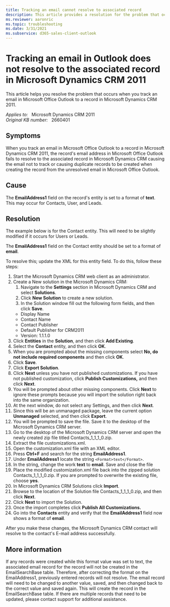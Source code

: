 ```yaml
---
title: Tracking an email cannot resolve to associated record
description: This article provides a resolution for the problem that occurs when you track an email in Microsoft Office Outlook to a record in Microsoft Dynamics CRM 2011.
ms.reviewer: aaronric
ms.topic: troubleshooting
ms.date: 3/31/2021
ms.subservice: d365-sales-client-outlook
---
```

# Tracking an email in Outlook does not resolve to the associated record in Microsoft Dynamics CRM 2011

This article helps you resolve the problem that occurs when you track an email in Microsoft Office Outlook to a record in Microsoft Dynamics CRM 2011.

_Applies to:_ &nbsp; Microsoft Dynamics CRM 2011  
_Original KB number:_ &nbsp; 2660401

## Symptoms

When you track an email in Microsoft Office Outlook to a record in Microsoft Dynamics CRM 2011, the record's email address in Microsoft Office Outlook fails to resolve to the associated record in Microsoft Dynamics CRM causing the email not to track or causing duplicate records to be created when creating the record from the unresolved email in Microsoft Office Outlook.

## Cause

The **EmailAddress1** field on the record's entity is set to a format of **text**. This may occur for Contacts, User, and Leads.

## Resolution

The example below is for the Contact entity. This will need to be slightly modified if it occurs for Users or Leads.

The **EmailAddress1** field on the Contact entity should be set to a format of **email**.

To resolve this; update the XML for this entity field. To do this, follow these steps:

1. Start the Microsoft Dynamics CRM web client as an administrator.
2. Create a New solution in the Microsoft Dynamics CRM:
    1. Navigate to the **Settings** section in Microsoft Dynamics CRM and select **Solutions**.
    1. Click **New Solution** to create a new solution.
    1. In the Solution window fill out the following form fields, and then click **Save**.
    - Display Name
    - Contact Name
    - Contact Publisher
    - Default Publisher for CRM2011
    - Version: 1.1.1.0
3. Click **Entities** in the **Solution**, and then click **Add Existing**.
4. Select the **Contact** entity, and then click **OK**.
5. When you are prompted about the missing components select **No, do not include required components**  and then click **OK**.
6. Click **Save**.
7. Click **Export Solution**.
8. Click **Next** unless you have not published customizations. If you have not published customization, click **Publish Customizations,** and then click **Next**.
9. You will be prompted about other missing components. Click **Next** to ignore these prompts because you will import the solution right back into the same organization.
10. At the next window, do not select any Settings, and then click **Next**.
11. Since this will be an unmanaged package, leave the current option **Unmanaged** selected, and then click **Export**.
12. You will be prompted to save the file. Save it to the desktop of the Microsoft Dynamics CRM server.
13. Go to the desktop of the Microsoft Dynamics CRM server and open the newly created zip file titled Contacts_1_1_1_0.zip.
14. Extract the file customizations.xml.
15. Open the customization.xml file with an XML editor.
16. Press **Ctrl+F** and search for the string **EmailAddress1**.
17. Under **EmailAddress1** locate the string `<Format>text</Format>`.
18. In the string, change the work **text** to **email**. Save and close the file
19. Place the modified customization.xml file back into the zipped solution Contacts_1_1_1_0.zip. If you are prompted to overwrite the existing file, choose **yes**.
20. In Microsoft Dynamics CRM Solutions click **Import**.
21. Browse to the location of the Solution file Contacts_1_1_1_0.zip, and then click **Next**.
22. Click **Next** to import the Solution.
23. Once the import completes click **Publish All Customizations.**  
24. Go into the **Contacts** entity and verify that the **EmailAddress1** field now shows a format of **email**.

After you make these changes, the Microsoft Dynamics CRM contact will resolve to the contact's E-mail address successfully.

## More information

If any records were created while this format value was set to text, the associated email record for the record will not be created in the EmailSearchBase table. Therefore, after correcting the format on the EmailAddress1, previously entered records will not resolve. The email record will need to be changed to another value, saved, and then changed back to the correct value and saved again. This will create the record in the EmailSearchBase table. If there are multiple records that need to be updated, please contact support for additional assistance.
